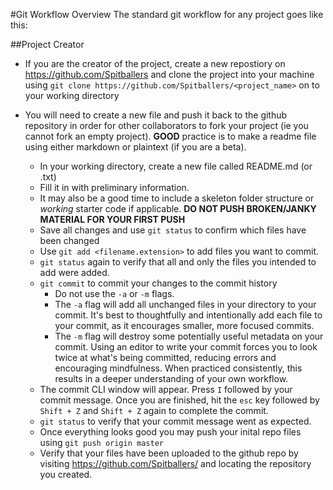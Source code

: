 #Git Workflow Overview
The standard git workflow for any project goes like this:

##Project Creator
* If you are the creator of the project, create a new repostiory on https://github.com/Spitballers and clone the project into your machine using `git clone https://github.com/Spitballers/<project_name>` on to your working directory

* You will need to create a new file and push it back to the github repository in order for other collaborators to fork your project (ie you cannot fork an empty project). **GOOD** practice is to make a readme file using either markdown or plaintext (if you are a beta).
	* In your working directory, create a new file called README.md (or .txt)
	* Fill it in with preliminary information.
	* It may also be a good time to include a skeleton folder structure or *working* starter code if applicable. **DO NOT PUSH BROKEN/JANKY MATERIAL FOR YOUR FIRST PUSH**
	* Save all changes and use `git status` to confirm which files have been changed
	* Use `git add <filename.extension>` to add files you want to commit.
	* `git status` again to verify that all and only the files you intended to add were added.
	* `git commit` to commit your changes to the commit history
		* Do not use the `-a` or `-m` flags.
		* The `-a` flag will add all unchanged files in your directory to your commit. It's best to thoughtfully and intentionally add each file to your commit, as it encourages smaller, more focused commits.
		* The `-m` flag will destroy some potentially useful metadata on your commit. Using an editor to write your commit forces you to look twice at what's being committed, reducing errors and encouraging mindfulness. When practiced consistently, this results in a deeper understanding of your own workflow.
	* The commit CLI window will appear. Press `I` followed by your commit message. Once you are finished, hit the `esc` key followed by `Shift + Z` and `Shift + Z` again to complete the commit.
	* `git status` to verify that your commit message went as expected.
	* Once everything looks good you may push your inital repo files using `git push origin master`
	* Verify that your files have been uploaded to the github repo by visiting https://github.com/Spitballers/ and locating the repository you created.
	